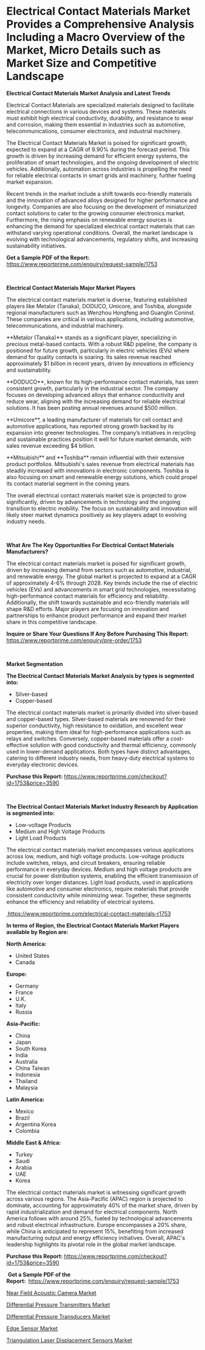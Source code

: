 <p><h1>Electrical Contact Materials Market Provides a Comprehensive Analysis Including a Macro Overview of the Market, Micro Details such as Market Size and Competitive Landscape</h1></p><p><strong>Electrical Contact Materials Market Analysis and Latest Trends</strong></p>
<p><p>Electrical Contact Materials are specialized materials designed to facilitate electrical connections in various devices and systems. These materials must exhibit high electrical conductivity, durability, and resistance to wear and corrosion, making them essential in industries such as automotive, telecommunications, consumer electronics, and industrial machinery.</p><p>The Electrical Contact Materials Market is poised for significant growth, expected to expand at a CAGR of 9.90% during the forecast period. This growth is driven by increasing demand for efficient energy systems, the proliferation of smart technologies, and the ongoing development of electric vehicles. Additionally, automation across industries is propelling the need for reliable electrical contacts in smart grids and machinery, further fueling market expansion.</p><p>Recent trends in the market include a shift towards eco-friendly materials and the innovation of advanced alloys designed for higher performance and longevity. Companies are also focusing on the development of miniaturized contact solutions to cater to the growing consumer electronics market. Furthermore, the rising emphasis on renewable energy sources is enhancing the demand for specialized electrical contact materials that can withstand varying operational conditions. Overall, the market landscape is evolving with technological advancements, regulatory shifts, and increasing sustainability initiatives.</p></p>
<p><strong>Get a Sample PDF of the Report:&nbsp;</strong> <a href="https://www.reportprime.com/enquiry/request-sample/1753?utm_campaign=1900&utm_medium=2&utm_source=Github&utm_content=ia&utm_term=18032025&utm_id=electrical-contact-materials">https://www.reportprime.com/enquiry/request-sample/1753</a></p>
<p>&nbsp;</p>
<p><strong>Electrical Contact Materials Major Market Players</strong></p>
<p><p>The electrical contact materials market is diverse, featuring established players like Metalor (Tanaka), DODUCO, Umicore, and Toshiba, alongside regional manufacturers such as Wenzhou Hongfeng and Guanglin Coninst. These companies are critical in various applications, including automotive, telecommunications, and industrial machinery.</p><p>**Metalor (Tanaka)** stands as a significant player, specializing in precious metal-based contacts. With a robust R&D pipeline, the company is positioned for future growth, particularly in electric vehicles (EVs) where demand for quality contacts is soaring. Its sales revenue reached approximately $1 billion in recent years, driven by innovations in efficiency and sustainability.</p><p>**DODUCO**, known for its high-performance contact materials, has seen consistent growth, particularly in the industrial sector. The company focuses on developing advanced alloys that enhance conductivity and reduce wear, aligning with the increasing demand for reliable electrical solutions. It has been posting annual revenues around $500 million.</p><p>**Umicore**, a leading manufacturer of materials for cell contact and automotive applications, has reported strong growth backed by its expansion into greener technologies. The company’s initiatives in recycling and sustainable practices position it well for future market demands, with sales revenue exceeding $4 billion.</p><p>**Mitsubishi** and **Toshiba** remain influential with their extensive product portfolios. Mitsubishi's sales revenue from electrical materials has steadily increased with innovations in electronic components. Toshiba is also focusing on smart and renewable energy solutions, which could propel its contact material segment in the coming years.</p><p>The overall electrical contact materials market size is projected to grow significantly, driven by advancements in technology and the ongoing transition to electric mobility. The focus on sustainability and innovation will likely steer market dynamics positively as key players adapt to evolving industry needs.</p></p>
<p>&nbsp;</p>
<p><strong>What Are The Key Opportunities For Electrical Contact Materials Manufacturers?</strong></p>
<p><p>The electrical contact materials market is poised for significant growth, driven by increasing demand from sectors such as automotive, industrial, and renewable energy. The global market is projected to expand at a CAGR of approximately 4-6% through 2028. Key trends include the rise of electric vehicles (EVs) and advancements in smart grid technologies, necessitating high-performance contact materials for efficiency and reliability. Additionally, the shift towards sustainable and eco-friendly materials will shape R&D efforts. Major players are focusing on innovation and partnerships to enhance product performance and expand their market share in this competitive landscape.</p></p>
<p><strong>Inquire or Share Your Questions If Any Before Purchasing This Report:</strong> <a href="https://www.reportprime.com/enquiry/pre-order/1753?utm_campaign=1900&utm_medium=2&utm_source=Github&utm_content=ia&utm_term=18032025&utm_id=electrical-contact-materials">https://www.reportprime.com/enquiry/pre-order/1753</a></p>
<p>&nbsp;</p>
<p><strong>Market Segmentation</strong></p>
<p><strong>The Electrical Contact Materials Market Analysis by types is segmented into:</strong></p>
<p><ul><li>Silver-based</li><li>Copper-based</li></ul></p>
<p><p>The electrical contact materials market is primarily divided into silver-based and copper-based types. Silver-based materials are renowned for their superior conductivity, high resistance to oxidation, and excellent wear properties, making them ideal for high-performance applications such as relays and switches. Conversely, copper-based materials offer a cost-effective solution with good conductivity and thermal efficiency, commonly used in lower-demand applications. Both types have distinct advantages, catering to different industry needs, from heavy-duty electrical systems to everyday electronic devices.</p></p>
<p><strong>Purchase this Report:&nbsp;</strong><a href="https://www.reportprime.com/checkout?id=1753&price=3590&utm_campaign=1900&utm_medium=2&utm_source=Github&utm_content=ia&utm_term=18032025&utm_id=electrical-contact-materials">https://www.reportprime.com/checkout?id=1753&price=3590</a></p>
<p>&nbsp;</p>
<p><strong>The Electrical Contact Materials Market Industry Research by Application is segmented into:</strong></p>
<p><ul><li>Low-voltage Products</li><li>Medium and High Voltage Products</li><li>Light Load Products</li></ul></p>
<p><p>The electrical contact materials market encompasses various applications across low, medium, and high voltage products. Low-voltage products include switches, relays, and circuit breakers, ensuring reliable performance in everyday devices. Medium and high voltage products are crucial for power distribution systems, enabling the efficient transmission of electricity over longer distances. Light load products, used in applications like automotive and consumer electronics, require materials that provide consistent conductivity while minimizing wear. Together, these segments enhance the efficiency and reliability of electrical systems.</p></p>
<p><a href="https://www.reportprime.com/electrical-contact-materials-r1753?utm_campaign=1900&utm_medium=2&utm_source=Github&utm_content=ia&utm_term=18032025&utm_id=electrical-contact-materials">&nbsp;https://www.reportprime.com/electrical-contact-materials-r1753</a></p>
<p><strong>In terms of Region, the Electrical Contact Materials Market Players available by Region are:</strong></p>
<p>
    <p> <strong> North America: </strong>
        <ul>
            <li>United States</li>
            <li>Canada</li>
        </ul>
        </p> 
    <p> <strong> Europe: </strong>
        <ul>
            <li>Germany</li>
            <li>France</li>
            <li>U.K.</li>
            <li>Italy</li>
            <li>Russia</li>
        </ul>
        </p> 
    <p> <strong> Asia-Pacific: </strong>
        <ul>
            <li>China</li>
            <li>Japan</li>
            <li>South Korea</li>
            <li>India</li>
            <li>Australia</li>
            <li>China Taiwan</li>
            <li>Indonesia</li>
            <li>Thailand</li>
            <li>Malaysia</li>
        </ul>
        </p> 
    <p> <strong> Latin America: </strong>
        <ul>
            <li>Mexico</li>
            <li>Brazil</li>
            <li>Argentina Korea</li>
            <li>Colombia</li>
        </ul>
        </p> 
    <p> <strong> Middle East & Africa: </strong>
        <ul>
            <li>Turkey</li>
            <li>Saudi</li>
            <li>Arabia</li>
            <li>UAE</li>
            <li>Korea</li>
        </ul>
    </p>
    </p>
<p><p>The electrical contact materials market is witnessing significant growth across various regions. The Asia-Pacific (APAC) region is projected to dominate, accounting for approximately 40% of the market share, driven by rapid industrialization and demand for electrical components. North America follows with around 25%, fueled by technological advancements and robust electrical infrastructure. Europe encompasses a 20% share, while China is anticipated to represent 15%, benefiting from increased manufacturing output and energy efficiency initiatives. Overall, APAC's leadership highlights its pivotal role in the global market landscape.</p></p>
<p><strong>Purchase this Report: </strong><a href="https://www.reportprime.com/checkout?id=1753&price=3590&utm_campaign=1900&utm_medium=2&utm_source=Github&utm_content=ia&utm_term=18032025&utm_id=electrical-contact-materials">https://www.reportprime.com/checkout?id=1753&price=3590</a></p>
<p>&nbsp;<strong>Get a Sample PDF of the Report:&nbsp;&nbsp;</strong><a href="https://www.reportprime.com/enquiry/request-sample/1753?utm_campaign=1900&utm_medium=2&utm_source=Github&utm_content=ia&utm_term=18032025&utm_id=electrical-contact-materials">https://www.reportprime.com/enquiry/request-sample/1753</a></p>
<p><strong></strong></p>
<p><p><a href="https://github.com/anggigpps/Market-Research-Report-List-1/blob/main/near-field-acoustic-camera-market.md?utm_campaign=1900&utm_medium=2&utm_source=Github&utm_content=ia&utm_term=18032025&utm_id=electrical-contact-materials">Near Field Acoustic Camera Market</a></p><p><a href="https://github.com/saoneubeh8/Market-Research-Report-List-1/blob/main/differential-pressure-transmitters-market.md?utm_campaign=1900&utm_medium=2&utm_source=Github&utm_content=ia&utm_term=18032025&utm_id=electrical-contact-materials">Differential Pressure Transmitters Market</a></p><p><a href="https://github.com/mohmodsiason/Market-Research-Report-List-1/blob/main/differential-pressure-transducers-market.md?utm_campaign=1900&utm_medium=2&utm_source=Github&utm_content=ia&utm_term=18032025&utm_id=electrical-contact-materials">Differential Pressure Transducers Market</a></p><p><a href="https://github.com/sharphadan/Market-Research-Report-List-1/blob/main/edge-sensor-market.md?utm_campaign=1900&utm_medium=2&utm_source=Github&utm_content=ia&utm_term=18032025&utm_id=electrical-contact-materials">Edge Sensor Market</a></p><p><a href="https://github.com/chaiszepkadk/Market-Research-Report-List-1/blob/main/triangulation-laser-displacement-sensors-market.md?utm_campaign=1900&utm_medium=2&utm_source=Github&utm_content=ia&utm_term=18032025&utm_id=electrical-contact-materials">Triangulation Laser Displacement Sensors Market</a></p></p>